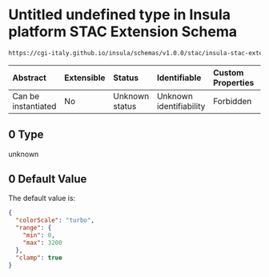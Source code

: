 # Untitled undefined type in Insula platform STAC Extension Schema

```txt
https://cgi-italy.github.io/insula/schemas/v1.0.0/stac/insula-stac-extension.schema.json#/examples/0/insula:metadata/bands/0
```



| Abstract            | Extensible | Status         | Identifiable            | Custom Properties | Additional Properties | Access Restrictions | Defined In                                                                                                   |
| :------------------ | :--------- | :------------- | :---------------------- | :---------------- | :-------------------- | :------------------ | :----------------------------------------------------------------------------------------------------------- |
| Can be instantiated | No         | Unknown status | Unknown identifiability | Forbidden         | Allowed               | none                | [insula-stac-extension.schema.json\*](schemas/stac/insula-stac-extension.schema.json) |

## 0 Type

unknown

## 0 Default Value

The default value is:

```json
{
  "colorScale": "turbo",
  "range": {
    "min": 0,
    "max": 3200
  },
  "clamp": true
}
```
